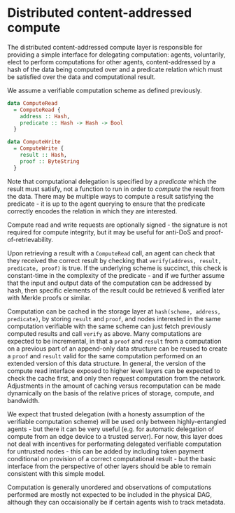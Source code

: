 # Distributed content-addressed compute

The distributed content-addressed compute layer is responsible for providing a simple interface for delegating computation: agents, voluntarily, elect to perform computations for other agents, content-addressed by a hash of the data being computed over and a predicate relation which must be satisfied over the data and computational result.

We assume a verifiable computation scheme as defined previously.

```haskell
data ComputeRead
  = ComputeRead {
    address :: Hash,
    predicate :: Hash -> Hash -> Bool
  }
```

```haskell
data ComputeWrite
  = ComputeWrite {
    result :: Hash,
    proof :: ByteString
  }
```

Note that computational delegation is specified by a _predicate_ which the result must satisfy, not a function to run in order to _compute_ the result from the data. There may be multiple ways to compute a result satisfying the predicate - it is up to the agent querying to ensure that the predicate correctly encodes the relation in which they are interested.

Compute read and write requests are optionally signed - the signature is not required for compute integrity, but it may be useful for anti-DoS and proof-of-retrievability.

Upon retrieving a result with a `ComputeRead` call, an agent can check that they received the correct result by checking that `verify(address, result, predicate, proof)` is true. If the underlying scheme is succinct, this check is constant-time in the complexity of the predicate - and if we further assume that the input and output data of the computation can be addressed by hash, then specific elements of the result could be retrieved & verified later with Merkle proofs or similar. 

Computation can be cached in the storage layer at `hash(scheme, address, predicate)`, by storing `result` and `proof`, and nodes interested in the same computation verifiable with the same scheme can just fetch previously computed results and call `verify` as above. Many computations are expected to be incremental, in that a `proof` and `result` from a computation on a previous part of an append-only data structure can be reused to create a `proof` and `result` valid for the same computation performed on an extended version of this data structure. In general, the version of the compute read interface exposed to higher level layers can be expected to check the cache first, and only then request computation from the network. Adjustments in the amount of caching versus recomputation can be made dynamically on the basis of the relative prices of storage, compute, and bandwidth.

We expect that trusted delegation (with a honesty assumption of the verifiable computation scheme) will be used only between highly-entangled agents - but there it can be very useful (e.g. for automatic delegation of compute from an edge device to a trusted server). For now, this layer does not deal with incentives for performating delegated verifiable computation for untrusted nodes - this can be added by including token payment conditional on provision of a correct computational result - but the basic interface from the perspective of other layers should be able to remain consistent with this simple model.

Computation is generally unordered and observations of computations performed are mostly not expected to be included in the physical DAG, although they can occaisionally be if certain agents wish to track metadata.
